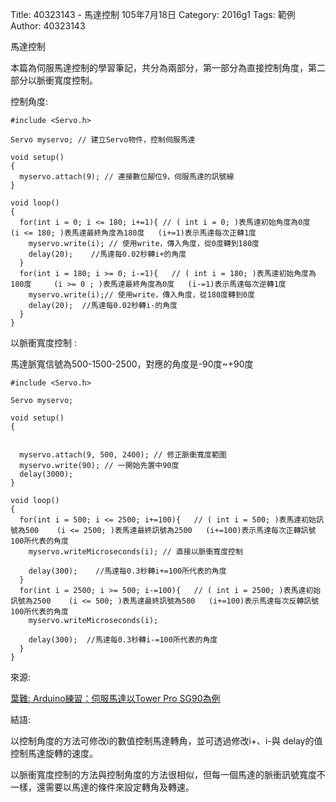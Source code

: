 Title: 40323143 -  馬達控制  105年7月18日
Category: 2016g1
Tags: 範例
Author: 40323143

馬達控制
<!-- PELICAN_END_SUMMARY -->

本篇為伺服馬達控制的學習筆記，共分為兩部分，第一部分為直接控制角度，第二部分以脈衝寬度控制。

控制角度:

    #include <Servo.h>
    
    Servo myservo; // 建立Servo物件，控制伺服馬達
    
    void setup() 
    { 
      myservo.attach(9); // 連接數位腳位9，伺服馬達的訊號線
    } 
    
    void loop()  
    {
      for(int i = 0; i <= 180; i+=1){ // ( int i = 0; )表馬達初始角度為0度     (i <= 180; )表馬達最終角度為180度   (i+=1)表示馬達每次正轉1度
        myservo.write(i); // 使用write，傳入角度，從0度轉到180度
        delay(20);    //馬達每0.02秒轉i+的角度
      }
      for(int i = 180; i >= 0; i-=1){   // ( int i = 180; )表馬達初始角度為180度     (i >= 0 ; )表馬達最終角度為0度   (i-=1)表示馬達每次逆轉1度
        myservo.write(i);// 使用write，傳入角度，從180度轉到0度
        delay(20);  //馬達每0.02秒轉i-的角度
      }
    }                                                                                               
                                                                                                       
以脈衝寬度控制 :

馬達脈寬信號為500-1500-2500，對應的角度是-90度~+90度

    #include <Servo.h> 
    
    Servo myservo;
    
    void setup() 
    { 
    
    
      myservo.attach(9, 500, 2400); // 修正脈衝寬度範圍
      myservo.write(90); // 一開始先置中90度
      delay(3000);
    } 
    
    void loop() 
    {
      for(int i = 500; i <= 2500; i+=100){   // ( int i = 500; )表馬達初始訊號為500    (i <= 2500; )表馬達最終訊號為2500   (i+=100)表示馬達每次正轉訊號100所代表的角度
        myservo.writeMicroseconds(i); // 直接以脈衝寬度控制
    
        delay(300);    //馬達每0.3秒轉i+=100所代表的角度
      }
      for(int i = 2500; i >= 500; i-=100){   // ( int i = 2500; )表馬達初始訊號為2500    (i <= 500; )表馬達最終訊號為500   (i+=100)表示馬達每次反轉訊號100所代表的角度
        myservo.writeMicroseconds(i);
    
        delay(300);  //馬達每0.3秒轉i-=100所代表的角度
      }
    }
                                                                                                 
                                                                                                 
                                                                                                                                                                      
來源:

<a href="http://yehnan.blogspot.tw/2013/09/arduinotower-pro-sg90.html">葉難: Arduino練習：伺服馬達以Tower Pro SG90為例</a>


結語:

以控制角度的方法可修改i的數值控制馬達轉角，並可透過修改i+、i-與 delay的值控制馬達旋轉的速度。

以脈衝寬度控制的方法與控制角度的方法很相似，但每一個馬達的脈衝訊號寬度不一樣，還需要以馬達的條件來設定轉角及轉速。






